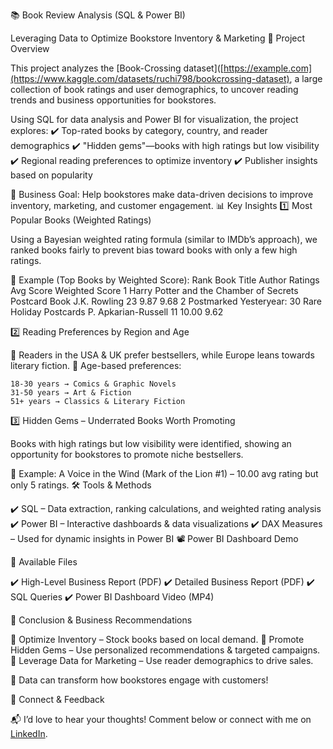 📚 Book Review Analysis (SQL & Power BI)

Leveraging Data to Optimize Bookstore Inventory & Marketing
🚀 Project Overview

This project analyzes the [Book-Crossing dataset]([https://example.com](https://www.kaggle.com/datasets/ruchi798/bookcrossing-dataset), a large collection of book ratings and user demographics, to uncover reading trends and business opportunities for bookstores.

Using SQL for data analysis and Power BI for visualization, the project explores:
✔️ Top-rated books by category, country, and reader demographics
✔️ "Hidden gems"—books with high ratings but low visibility
✔️ Regional reading preferences to optimize inventory
✔️ Publisher insights based on popularity

🎯 Business Goal: Help bookstores make data-driven decisions to improve inventory, marketing, and customer engagement.
📊 Key Insights
1️⃣ Most Popular Books (Weighted Ratings)

Using a Bayesian weighted rating formula (similar to IMDb’s approach), we ranked books fairly to prevent bias toward books with only a few high ratings.

📌 Example (Top Books by Weighted Score):
Rank	Book Title	Author	Ratings	Avg Score	Weighted Score
1	Harry Potter and the Chamber of Secrets Postcard Book	J.K. Rowling	23	9.87	9.68
2	Postmarked Yesteryear: 30 Rare Holiday Postcards	P. Apkarian-Russell	11	10.00	9.62

2️⃣ Reading Preferences by Region and Age

📌 Readers in the USA & UK prefer bestsellers, while Europe leans towards literary fiction.
📌 Age-based preferences:

    18-30 years → Comics & Graphic Novels
    31-50 years → Art & Fiction
    51+ years → Classics & Literary Fiction

3️⃣ Hidden Gems – Underrated Books Worth Promoting

Books with high ratings but low visibility were identified, showing an opportunity for bookstores to promote niche bestsellers.

📌 Example: A Voice in the Wind (Mark of the Lion #1) – 10.00 avg rating but only 5 ratings.
🛠️ Tools & Methods

✔️ SQL – Data extraction, ranking calculations, and weighted rating analysis
✔️ Power BI – Interactive dashboards & data visualizations
✔️ DAX Measures – Used for dynamic insights in Power BI
📽️ Power BI Dashboard Demo

📂 Available Files

✔️ High-Level Business Report (PDF)
✔️ Detailed Business Report (PDF)
✔️ SQL Queries
✔️ Power BI Dashboard Video (MP4)

📢 Conclusion & Business Recommendations

📌 Optimize Inventory – Stock books based on local demand.
📌 Promote Hidden Gems – Use personalized recommendations & targeted campaigns.
📌 Leverage Data for Marketing – Use reader demographics to drive sales.

🚀 Data can transform how bookstores engage with customers!

🔗 Connect & Feedback

📬 I’d love to hear your thoughts! Comment below or connect with me on [LinkedIn](https://www.linkedin.com/in/katharina-schulz-pamplona/).
